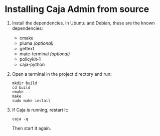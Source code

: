 Installing Caja Admin from source
=====================================

1.  Install the dependencies.
    In Ubuntu and Debian, these are the known dependencies:

    *   cmake
    *   pluma *(optional)*
    *   gettext
    *   mate-terminal *(optional)*
    *   policykit-1
    *   caja-python

2.  Open a terminal in the project directory and run:

        mkdir build
        cd build
        cmake ..
        make
        sudo make install

3.  If Caja is running, restart it:

        caja -q

    Then start it again.
